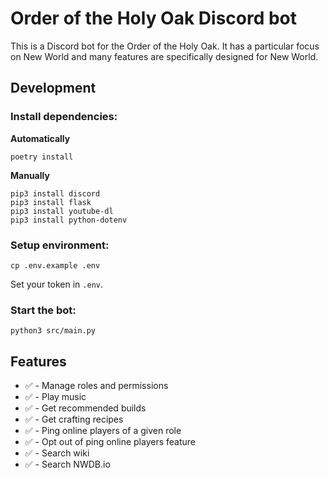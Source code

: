 # Order of the Holy Oak Discord bot

This is a Discord bot for the Order of the Holy Oak.
It has a particular focus on New World and many features are specifically designed for New World.

## Development

### Install dependencies:

**Automatically**

`poetry install`

**Manually**

```
pip3 install discord
pip3 install flask
pip3 install youtube-dl
pip3 install python-dotenv
```

### Setup environment:

`cp .env.example .env`

Set your token in `.env`.

### Start the bot:

`python3 src/main.py`

## Features

* ✅ - Manage roles and permissions
* ✅ - Play music
* ✅ - Get recommended builds
* ✅ - Get crafting recipes
* ✅ - Ping online players of a given role
* ✅ - Opt out of ping online players feature
* ✅ - Search wiki
* ✅ - Search NWDB.io
